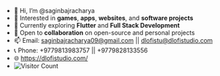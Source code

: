 - 👋  Hi, I’m @saginbajracharya
- 👀  Interested in **games**, **apps**, **websites**, and **software projects**
- 🌱  Currently exploring **Flutter** and **Full Stack Development**
- 💞️  Open to **collaboration** on open-source and personal projects
- 📫  Email: saginbajracharya09@gmail.com || dlofistu@dlofistudio.com
- 📞  Phone: +9779813983757 || +9779828133556
- 🌐  https://dlofistudio.com/
- ![Visitor Count](https://hits.seeyoufarm.com/api/count/incr/badge.svg?url=https://github.com/saginbajracharya&count_bg=%23000000&title_bg=%23000000&icon=&icon_color=%23000000&title=Profile%20Views&edge_flat=false&unique=false)
<!---
saginbajracharya/saginbajracharya is a ✨ special ✨ repository because its `README.md` (this file) appears on your GitHub profile.
You can click the Preview link to take a look at your changes.
--->
